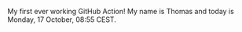 My first ever working GitHub Action!
My name is Thomas and today is Monday, 17 October, 08:55 CEST. 

